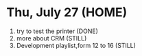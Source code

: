 # Thu, July 27 (HOME)

1. try to test the printer (DONE)
2. more about CRM (STILL)
3. Development playlist,form 12 to 16 (STILL)
